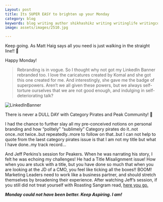 ```yaml
---
Layout: post
title: Its SUPER EASY to brighten up your Monday
category: blog
keywords: blog writing author shikhashikz writing writinglife writingcommunity dailyblogpost dailyblogpostchallenge marketing abm
image: assets/images/2510.jpg

---
```

Keep going. As Matt Haig says all you need is just walking in the straight line!! 🌴

Happy Monday!

>Rebranding is in vogue. So I thought why not got my LinkedIn Banner rebranded too. I love the caricatures created by Komal and she got this one created for me. And interestingly, she gave me the badge of superpowers. Aren’t we all given these powers, but we always self-torture ourselves that we are not good enough, and indulging in self-deteriorating talk?
>

![LinkedInBanner](https://user-images.githubusercontent.com/21696121/138684152-a5dc806d-4c1e-4326-a5aa-9c567f2b7628.jpg)

There is never a DULL DAY with Category Pirates and Peak Community! 🌊

I had the chance to further slay all my pre-conceived notions on personal branding and how “politely” “sublimely” Category pirates do it..not once..not twice..but repeatedly..more to follow on that..but I can not help to quote from the laest category pirates issue is that I am not my title but what I have done..my track record…

And Jeff Perkins’s session for Peakers. When he was narrating his story, I felt he was echoing my challenges! He had a Title Misalignment issue! How when you are stuck with a title, but you have done so much that when you are looking at the JD of a CMO, you feel like ticking all the boxes!! BOOM! Marketing Leaders need to work like a business partner, and should stretch themselves by broadening their experience. After watching Jeff’s session, if you still did not treat yourself with Roasting Sangram read, [here you go.](https://www.linkedin.com/pulse/roast-sangram-vajre-jeff-perkins/)

***Monday could not have been better. Keep Aspiring. I am!***


